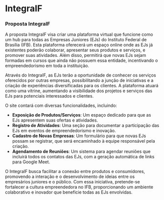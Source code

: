 # IntegraIF

### Proposta IntegraIF

A proposta IntegraIF visa criar uma plataforma virtual que funcione como um hub para todas as Empresas Juniores (EJs) do Instituto Federal de Brasília (IFB). Esta plataforma oferecerá um espaço online onde as EJs já existentes poderão colaborar, apresentar seus produtos e serviços, e promover suas atividades. Além disso, permitirá que novas EJs sejam formadas em cursos que ainda não possuem essa entidade, incentivando o empreendedorismo em toda a instituição.

Através do IntegraIF, as EJs terão a oportunidade de conhecer os serviços oferecidos por outras empresas, possibilitando a junção de iniciativas e a criação de experiências diversificadas para os clientes. A plataforma atuará como uma vitrine, aumentando a visibilidade dos projetos e serviços das EJs para potenciais interessados e clientes.

O site contará com diversas funcionalidades, incluindo:

- **Exposição de Produtos/Serviços**: Um espaço dedicado para que as EJs apresentem suas ofertas e atividades.
- **Registro de Atividades**: Uma seção para documentar a participação das EJs em eventos de empreendedorismo e inovação.
- **Cadastro de Novas Empresas**: Um formulário para que novas EJs possam se registrar, que será encaminhado à equipe responsável pela criação.
- **Agendamento de Reuniões**: Um sistema para agendar reuniões que incluirá todos os contatos das EJs, com a geração automática de links para Google Meet.

O IntegraIF busca facilitar a conexão entre produtos e consumidores, promovendo a interação e o desenvolvimento de ideias entre os empresários juniores e o público. Com essa iniciativa, pretende-se fortalecer a cultura empreendedora no IFB, proporcionando um ambiente colaborativo e inovador que beneficie todas as EJs envolvidas.

